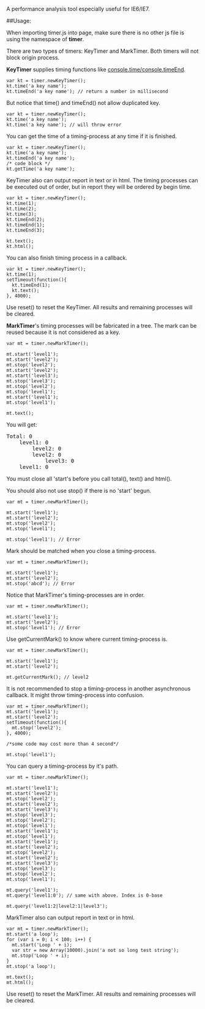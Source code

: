 A performance analysis tool especially useful for IE6/IE7.

##Usage:

When importing timer.js into page, make sure there is no other js file is using the namespace of **timer**.
 
There are two types of timers: KeyTimer and MarkTimer. Both timers will not block origin process.

**KeyTimer** supplies timing functions like [console.time/console.timeEnd](https://getfirebug.com/wiki/index.php/Console_API#console.time.28name.29).

    var kt = timer.newKeyTimer();
    kt.time('a key name');
    kt.timeEnd('a key name'); // return a number in millisecond

But notice that time() and timeEnd() not allow duplicated key.

    var kt = timer.newKeyTimer();
    kt.time('a key name');
    kt.time('a key name'); // will throw error

You can get the time of a timing-process at any time if it is finished.

    var kt = timer.newKeyTimer();
    kt.time('a key name');
    kt.timeEnd('a key name');
    /* code block */
    kt.getTime('a key name');

KeyTimer also can output report in text or in html. The timing processes can be executed out of order, but in report they will be ordered by begin time.

    var kt = timer.newKeyTimer();
    kt.time(1);
    kt.time(2);
    kt.time(3);
    kt.timeEnd(2);
    kt.timeEnd(1);
    kt.timeEnd(3);

    kt.text();
    kt.html();

You can also finish timing process in a callback.

    var kt = timer.newKeyTimer();
    kt.time(1);
    setTimeout(function(){
      kt.timeEnd(1);
      kt.text();
    }, 4000);

Use reset() to reset the KeyTimer. All results and remaining processes will be cleared.

**MarkTimer**'s timing processes will be fabricated in a tree. The mark can be reused because it is not considered as a key.

    var mt = timer.newMarkTimer();
    
    mt.start('level1');
    mt.start('level2');
    mt.stop('level2');
    mt.start('level2');
    mt.start('level3');
    mt.stop('level3');
    mt.stop('level2');
    mt.stop('level1');
    mt.start('level1');
    mt.stop('level1');
    
    mt.text();

You will get:
<pre>
Total: 0
    level1: 0
        level2: 0
        level2: 0
            level3: 0
    level1: 0
</pre>

You must close all 'start's before you call total(), text() and html().

You should also not use stop() if there is no 'start' begun.

    var mt = timer.newMarkTimer();
    
    mt.start('level1');
    mt.start('level2');
    mt.stop('level2');
    mt.stop('level1');
    
    mt.stop('level1'); // Error

Mark should be matched when you close a timing-process.

    var mt = timer.newMarkTimer();
    
    mt.start('level1');
    mt.start('level2');
    mt.stop('abcd'); // Error

Notice that MarkTimer's timing-processes are in order.

    var mt = timer.newMarkTimer();
    
    mt.start('level1');
    mt.start('level2');
    mt.stop('level1'); // Error

Use getCurrentMark() to know where current timing-process is.

    var mt = timer.newMarkTimer();
    
    mt.start('level1');
    mt.start('level2');

    mt.getCurrentMark(); // level2

It is not recommended to stop a timing-process in another asynchronous callback. It might throw timing-process into confusion.

    var mt = timer.newMarkTimer();
    mt.start('level1');
    mt.start('level2');
    setTimeout(function(){
      mt.stop('level2');
    }, 4000);

    /*some code may cost more than 4 second*/

    mt.stop('level1');

You can query a timing-process by it's path.

    var mt = timer.newMarkTimer();
    
    mt.start('level1');
    mt.start('level2');
    mt.stop('level2');
    mt.start('level2');
    mt.start('level3');
    mt.stop('level3');
    mt.stop('level2');
    mt.stop('level1');
    mt.start('level1');
    mt.stop('level1');
    mt.start('level1');
    mt.start('level2');
    mt.stop('level2');
    mt.start('level2');
    mt.start('level3');
    mt.stop('level3');
    mt.stop('level2');
    mt.stop('level1');

    mt.query('level1');
    mt.query('level1:0'); // same with above. Index is 0-base

    mt.query('level1:2|level2:1|level3');

MarkTimer also can output report in text or in html.

    var mt = timer.newMarkTimer();
    mt.start('a loop');
    for (var i = 0; i < 100; i++) {
      mt.start('Loop ' + i);
      var str = new Array(10000).join('a not so long test string');
      mt.stop('Loop ' + i);
    }
    mt.stop('a loop');

    mt.text();
    mt.html();

Use reset() to reset the MarkTimer. All results and remaining processes will be cleared.
